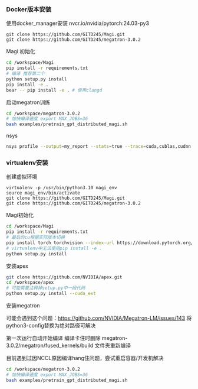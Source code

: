 ### Docker版本安装

使用docker_manager安装 nvcr.io/nvidia/pytorch:24.03-py3

```baso
git clone https://github.com/GITD245/Magi.git
git clone https://github.com/GITD245/megatron-3.0.2
```

Magi 初始化

```bash
cd /workspace/Magi
pip install -r requirements.txt
# 编译 推荐第二个
python setup.py install
pip install -e .
bear -- pip install -e . # 使用clangd
```

启动megatron训练

```bash
cd /workspace/megatron-3.0.2
# 加快编译速度 export MAX_JOBS=36
bash examples/pretrain_gpt_distributed_magi.sh
```

nsys

```bash
nsys profile --output=my_report --stats=true --trace=cuda,cublas,cudnn examples/pretrain_gpt_distributed_magi.sh
```

### virtualenv安装

创建虚拟环境

```
virtualenv -p /usr/bin/python3.10 magi_env
source magi_env/bin/activate
git clone https://github.com/GITD245/Magi.git
git clone https://github.com/GITD245/megatron-3.0.2
```

Magi初始化

```bash
cd /workspace/Magi
pip install -r requirements.txt
# 最后的cu根据实际版本切换
pip install torch torchvision --index-url https://download.pytorch.org/whl/cu128
# virtualenv中无法使用pip install -e .
python setup.py install
```

安装apex

```bash
git clone https://github.com/NVIDIA/apex.git
cd /workspace/apex
# 可能需要注释掉setup.py中一段代码
python setup.py install --cuda_ext
```

安装megatron

可能会遇到这个问题：https://github.com/NVIDIA/Megatron-LM/issues/143
将python3-config替换为绝对路径可解决

第一次运行自动开始编译 编译卡住时删除 megatron-3.0.2/megatron/fused_kernels/build 文件夹重新编译

目前遇到过因NCCL原因编译hang住问题，尝试重启容器/开发机解决

```bash
cd /workspace/megatron-3.0.2
# 加快编译速度 export MAX_JOBS=36
bash examples/pretrain_gpt_distributed_magi.sh
```